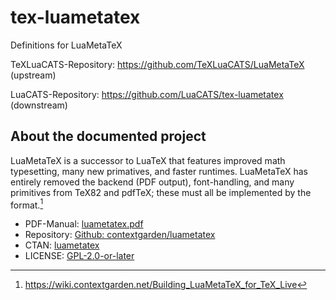 # tex-luametatex

Definitions for LuaMetaTeX

TeXLuaCATS-Repository: https://github.com/TeXLuaCATS/LuaMetaTeX (upstream)

LuaCATS-Repository: https://github.com/LuaCATS/tex-luametatex (downstream)

## About the documented project

LuaMetaTeX is a successor to LuaTeX that features improved math
typesetting, many new primatives, and faster runtimes. LuaMetaTeX has
entirely removed the backend (PDF output), font-handling, and many
primitives from TeX82 and pdfTeX; these must all be implemented by the
format.[^contextgarden]

* PDF-Manual: [luametatex.pdf](https://www.pragma-ade.nl/general/manuals/luametatex.pdf)
* Repository: [Github: contextgarden/luametatex](https://github.com/contextgarden/luametatex)
* CTAN: [luametatex](https://www.ctan.org/pkg/luametatex)
* LICENSE: [GPL-2.0-or-later](https://github.com/contextgarden/luametatex/blob/main/source/license.txt)

[^contextgarden]: https://wiki.contextgarden.net/Building_LuaMetaTeX_for_TeX_Live
